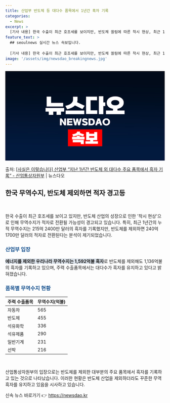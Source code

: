 ```yaml
---
title: 산업부 반도체 등 대다수 품목에서 1년간 흑자 기록
categories:
  - News
excerpt: >
  [기사 내용] 한국 수출이 최근 호조세를 보이지만, 반도체 쏠림에 따른 착시 현상, 최근 1년간(2023년 …
feature_text: >
  ## seoulnews 실시간 뉴스 속보입니다.

  [기사 내용] 한국 수출이 최근 호조세를 보이지만, 반도체 쏠림에 따른 착시 현상, 최근 1년간(2023년 …
image: '/assets/img/newsdao_breakingnews.jpg'
---
```


![뉴스다오 속보](/assets/img/newsdao_breakingnews.jpg)

<p>출처: <a href="https://newsdao.kr/3686" rel="dofollow">[사실은 이렇습니다] 산업부 “지난 1년간 반도체 외 대다수 주요 품목에서 흑자 기록” - 산업통상자원부</a> | 뉴스다오</p>

<h2 data-ke-size="size26">한국 무역수지, 반도체 제외하면 적자 경고등</h2>
<p data-ke-size="size16">&nbsp;</p>
한국 수출이 최근 호조세를 보이고 있지만, 반도체 산업의 성장으로 인한 '착시 현상'으로 인해 무역수지가 적자로 전환될 가능성이 경고되고 있습니다. 특히, 최근 1년간의 누적 무역수지는 215억 2400만 달러의 흑자를 기록했지만, 반도체를 제외하면 240억 1700만 달러의 적자로 전환된다는 분석이 제기되었습니다.

<h3><b><span style="color: #1a5490;">산업부 입장</span></b></h3>
<p><b><span style="background-color: #21538527;">에너지를 제외한 우리나라 무역수지는 1,592억불 흑자</span></b>로 반도체를 제외해도 1,136억불의 흑자를 기록하고 있으며, 주력 수출품목에서는 대다수가 흑자를 유지하고 있다고 밝혀졌습니다.</p>

<h3><b><span style="color: #1a5490;">품목별 무역수지 현황</span></b></h3>
<table>
	<thead>
		<tr>
			<th>주력 수출품목</th>
			<th>무역수지(억불)</th>
		</tr>
	</thead>
	<tbody>
		<tr>
			<td>자동차</td>
			<td>565</td>
		</tr>
		<tr>
			<td>반도체</td>
			<td>455</td>
		</tr>
		<tr>
			<td>석유화학</td>
			<td>336</td>
		</tr>
		<tr>
			<td>석유제품</td>
			<td>290</td>
		</tr>
		<tr>
			<td>일반기계</td>
			<td>231</td>
		</tr>
		<tr>
			<td>선박</td>
			<td>216</td>
		</tr>
	</tbody>
</table>
<p data-ke-size="size16">&nbsp;</p>
산업통상자원부의 입장으로는 반도체를 제외한 대부분의 주요 품목에서 흑자를 기록하고 있는 것으로 나타났습니다. 이러한 현황은 반도체 산업을 제외하더라도 꾸준한 무역흑자를 유지하고 있음을 시사하고 있습니다. 

신속 뉴스 바로가기 👉 <a href="https://newsdao.kr" rel="dofollow">https://newsdao.kr</a>


